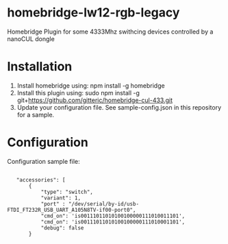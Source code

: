 # homebridge-lw12-rgb-legacy

Homebridge Plugin for some 4333Mhz swithcing devices controlled by a nanoCUL dongle

# Installation

1. Install homebridge using: npm install -g homebridge
2. Install this plugin using: sudo npm install -g git+https://github.com/gitteric/homebridge-cul-433.git
3. Update your configuration file. See sample-config.json in this repository for a sample. 

# Configuration

Configuration sample file:

 ```

	"accessories": [
		{
		    "type": "switch",
		    "variant": 1,
		    "port" : "/dev/serial/by-id/usb-FTDI_FT232R_USB_UART_A105N8TV-if00-port0",
		    "cmd_on": 'is00111011010100100000111010011101',
		    "cmd_on": 'is00111011010100100000111010001101',
		    "debug": false
		}

```
